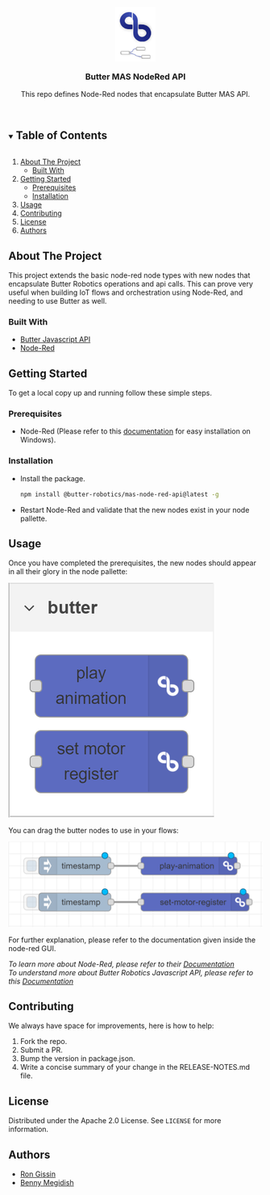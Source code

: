 <!-- PROJECT LOGO -->
<br />
<p align="center" style="margin-bottom: -6px">
  <a href="https://github.com/butter-robotics/Butter.MAS.NodeRed/">
    <img src="src/nodes/icons/butter-node-red-logo.png" alt="Logo" width="80" height="108">
  </a>

  <h3 align="center">Butter MAS NodeRed API</h3>

  <p align="center">
    This repo defines Node-Red nodes that encapsulate Butter MAS API.
    <br />
    <br />
  </p>
</p>


<!-- TABLE OF CONTENTS -->
<details open="open">
  <summary><h2 style="display: inline-block">Table of Contents</h2></summary>
  <ol>
    <li>
      <a href="#about-the-project">About The Project</a>
      <ul>
        <li><a href="#built-with">Built With</a></li>
      </ul>
    </li>
    <li>
      <a href="#getting-started">Getting Started</a>
      <ul>
        <li><a href="#prerequisites">Prerequisites</a></li>
        <li><a href="#installation">Installation</a></li>
      </ul>
    </li>
    <li><a href="#usage">Usage</a></li>
    <li><a href="#contributing">Contributing</a></li>
    <li><a href="#license">License</a></li>
    <li><a href="#authors">Authors</a></li>
  </ol>
</details>


<!-- ABOUT THE PROJECT -->
## About The Project

This project extends the basic node-red node types with new nodes that encapsulate Butter Robotics operations and api calls.
This can prove very useful when building IoT flows and orchestration using Node-Red, and needing to use Butter as well.


### Built With

* [Butter Javascript API](https://github.com/butter-robotics/Butter.MAS.JavascriptAPI)
* [Node-Red](https://nodered.org/)


<!-- GETTING STARTED -->
## Getting Started

To get a local copy up and running follow these simple steps.


### Prerequisites

* Node-Red
  (Please refer to this [documentation](https://nodered.org/docs/getting-started/windows) for easy installation on Windows).


### Installation

* Install the package.
  ```sh
  npm install @butter-robotics/mas-node-red-api@latest -g
  ```
* Restart Node-Red and validate that the new nodes exist in your node pallette.


<!-- USAGE EXAMPLES -->
## Usage

Once you have completed the prerequisites, the new nodes should appear in all their glory in the node pallette:

![pallette pic](assets/pallete-example.png?raw=true)

You can drag the butter nodes to use in your flows:

![flow pic](assets/flow-example.png?raw=true)

For further explanation, please refer to the documentation given inside the node-red GUI.


_To learn more about Node-Red, please refer to their [Documentation](https://nodered.org/docs/)_\
_To understand more about Butter Robotics Javascript API, please refer to this [Documentation](https://github.com/butter-robotics/Butter.MAS.JavascriptAPI)_

<!-- CONTRIBUTING -->
## Contributing

We always have space for improvements, here is how to help:

1) Fork the repo.
2) Submit a PR.
3) Bump the version in package.json.
4) Write a concise summary of your change in the RELEASE-NOTES.md file. 

<!-- LICENSE -->
## License

Distributed under the Apache 2.0 License. See `LICENSE` for more information.

## Authors

* [Ron Gissin](https://github.com/RonGissin)
* [Benny Megidish](https://github.com/bennymeg)



